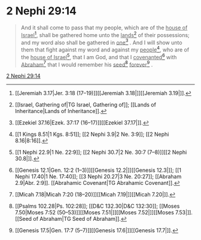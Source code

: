 # 2 Nephi 29:14

> And it shall come to pass that my people, which are of the <u>house of Israel</u>[^a], shall be gathered home unto the <u>lands</u>[^b] of their possessions; and my word also shall be gathered in <u>one</u>[^c] . And I will show unto them that fight against my word and against my <u>people</u>[^d], who are of the <u>house of Israel</u>[^e], that I am God, and that I <u>covenanted</u>[^f] with <u>Abraham</u>[^g] that I would remember his <u>seed</u>[^h] <u>forever</u>[^i] .

[2 Nephi 29:14](https://www.churchofjesuschrist.org/study/scriptures/bofm/2-ne/29?lang=eng&id=p14#p14)


[^a]: [[Jeremiah 3.17|Jer. 3:18 (17–19)]][[Jeremiah 3.18|]][[Jeremiah 3.19|]].  
[^b]: [[Israel, Gathering of|TG Israel, Gathering of]]; [[Lands of Inheritance|Lands of Inheritance]].  
[^c]: [[Ezekiel 37.16|Ezek. 37:17 (16–17)]][[Ezekiel 37.17|]].  
[^d]: [[1 Kings 8.51|1 Kgs. 8:51]]; [[2 Nephi 3.9|2 Ne. 3:9]]; [[2 Nephi 8.16|8:16]].  
[^e]: [[1 Nephi 22.9|1 Ne. 22:9]]; [[2 Nephi 30.7|2 Ne. 30:7 (7–8)]][[2 Nephi 30.8|]].  
[^f]: [[Genesis 12.1|Gen. 12:2 (1–3)]][[Genesis 12.2|]][[Genesis 12.3|]]; [[1 Nephi 17.40|1 Ne. 17:40]]; [[3 Nephi 20.27|3 Ne. 20:27]]; [[Abraham 2.9|Abr. 2:9]]. [[Abrahamic Covenant|TG Abrahamic Covenant]].  
[^g]: [[Micah 7.18|Micah 7:20 (18–20)]][[Micah 7.19|]][[Micah 7.20|]].  
[^h]: [[Psalms 102.28|Ps. 102:28]]; [[D&C 132.30|D&C 132:30]]; [[Moses 7.50|Moses 7:52 (50–53)]][[Moses 7.51|]][[Moses 7.52|]][[Moses 7.53|]]. [[Seed of Abraham|TG Seed of Abraham]].  
[^i]: [[Genesis 17.5|Gen. 17:7 (5–7)]][[Genesis 17.6|]][[Genesis 17.7|]].  
